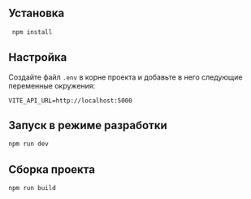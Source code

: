 
## Установка

```markdown
 npm install
```

## Настройка

Создайте файл `.env` в корне проекта и добавьте в него следующие переменные окружения:

```
VITE_API_URL=http://localhost:5000
```

## Запуск в режиме разработки

```bash
npm run dev
```

## Сборка проекта

```bash
npm run build
```
